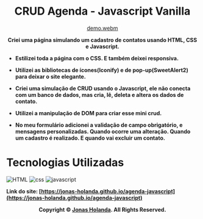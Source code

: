 <div align="center">

# CRUD Agenda - Javascript Vanilla

[demo.webm](https://github.com/jonas-holanda/agenda-javascript/assets/138180385/d8b41d60-7014-4533-9206-22b798bc420a)


**Criei uma página simulando um cadastro de contatos usando HTML, CSS e Javascript.**
</div>

- **Estilizei toda a página com o CSS. E também deixei responsiva.**

- **Utilizei as bibliotecas de ícones(Iconify) e de pop-up(SweetAlert2) para deixar o site elegante.**

- **Criei uma simulação de CRUD usando o Javascript, ele não conecta com um banco de dados, mas cria, lê, deleta e altera os dados de contato.**

- **Utilizei a manipulação de DOM para criar esse mini crud.**

- **No meu formulário adicionei a validação de campo obrigatório, e mensagens personalizadas. Quando ocorre uma alteração. Quando um cadastro é realizado. E quando vai excluir um contato.**


# Tecnologias Utilizadas

![HTML](https://img.shields.io/badge/HTML5-E34F26?style=for-the-badge&logo=html5&logoColor=white) ![css](https://img.shields.io/badge/CSS3-1572B6?style=for-the-badge&logo=css3&logoColor=white) ![javascript](https://img.shields.io/badge/JavaScript-323330?style=for-the-badge&logo=javascript&logoColor=F7DF1E) 



**Link do site: [https://jonas-holanda.github.io/agenda-javascript](https://jonas-holanda.github.io/agenda-javascript)**

<p align="center">
    <strong>Copyright © <a href="https://github.com/jonas-holanda" target="_blank">Jonas Holanda</a>. All Rights Reserved.</strong>
</p>
